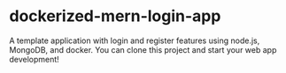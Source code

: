 # dockerized-mern-login-app
A template application with login and register features using node.js, MongoDB, and docker. You can clone this project and start your web app development!
